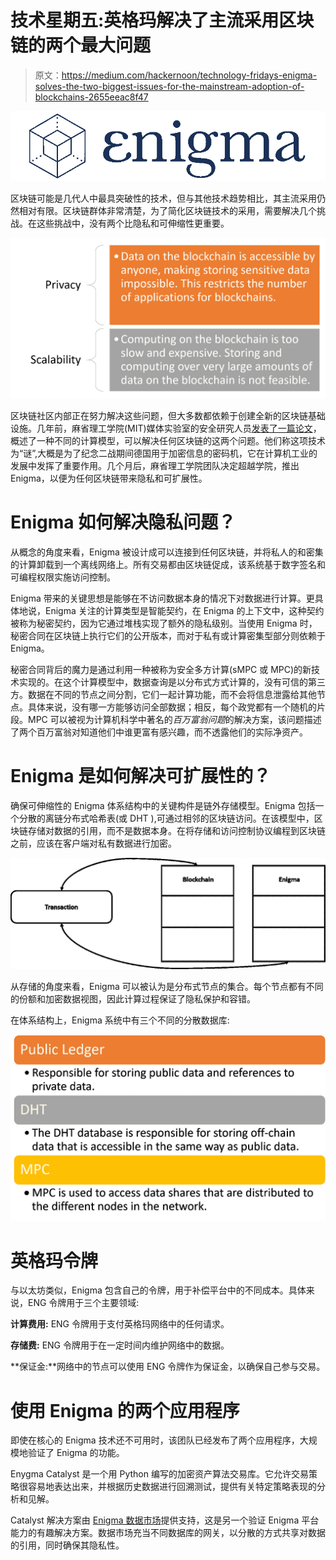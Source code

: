# 技术星期五:英格玛解决了主流采用区块链的两个最大问题

> 原文：<https://medium.com/hackernoon/technology-fridays-enigma-solves-the-two-biggest-issues-for-the-mainstream-adoption-of-blockchains-2655eeac8f47>

![](img/50ae4febf3e3096109077032ab343dfb.png)

区块链可能是几代人中最具突破性的技术，但与其他技术趋势相比，其主流采用仍然相对有限。区块链群体非常清楚，为了简化区块链技术的采用，需要解决几个挑战。在这些挑战中，没有两个比隐私和可伸缩性更重要。

![](img/d194d32c40a4d64711036a0f61e0a3ca.png)

区块链社区内部正在努力解决这些问题，但大多数都依赖于创建全新的区块链基础设施。几年前，麻省理工学院(MIT)媒体实验室的安全研究人员[发表了一篇论文](https://www.media.mit.edu/projects/enigma/overview/)，概述了一种不同的计算模型，可以解决任何区块链的这两个问题。他们称这项技术为“谜”,大概是为了纪念二战期间德国用于加密信息的密码机，它在计算机工业的发展中发挥了重要作用。几个月后，麻省理工学院团队决定超越学院，推出 Enigma，以便为任何区块链带来隐私和可扩展性。

# Enigma 如何解决隐私问题？

从概念的角度来看，Enigma 被设计成可以连接到任何区块链，并将私人的和密集的计算卸载到一个离线网络上。所有交易都由区块链促成，该系统基于数字签名和可编程权限实施访问控制。

Enigma 带来的关键思想是能够在不访问数据本身的情况下对数据进行计算。更具体地说，Enigma 关注的计算类型是智能契约，在 Enigma 的上下文中，这种契约被称为秘密契约，因为它通过堆栈实现了额外的隐私级别。当使用 Enigma 时，秘密合同在区块链上执行它们的公开版本，而对于私有或计算密集型部分则依赖于 Enigma。

秘密合同背后的魔力是通过利用一种被称为安全多方计算(sMPC 或 MPC)的新技术实现的。在这个计算模型中，数据查询是以分布式方式计算的，没有可信的第三方。数据在不同的节点之间分割，它们一起计算功能，而不会将信息泄露给其他节点。具体来说，没有哪一方能够访问全部数据；相反，每个政党都有一个随机的片段。MPC 可以被视为计算机科学中著名的*百万富翁问题*的解决方案，该问题描述了两个百万富翁对知道他们中谁更富有感兴趣，而不透露他们的实际净资产。

# Enigma 是如何解决可扩展性的？

确保可伸缩性的 Enigma 体系结构中的关键构件是链外存储模型。Enigma 包括一个分散的离链分布式哈希表(或 DHT ),可通过相邻的区块链访问。在该模型中，区块链存储对数据的引用，而不是数据本身。在将存储和访问控制协议编程到区块链之前，应该在客户端对私有数据进行加密。

![](img/8fbffb2b4fc35ec089ffeb3f875c3043.png)

从存储的角度来看，Enigma 可以被认为是分布式节点的集合。每个节点都有不同的份额和加密数据视图，因此计算过程保证了隐私保护和容错。

在体系结构上，Enigma 系统中有三个不同的分散数据库:

![](img/c897aa18f75b67daaa76283ed26b2510.png)

# 英格玛令牌

与以太坊类似，Enigma 包含自己的令牌，用于补偿平台中的不同成本。具体来说，ENG 令牌用于三个主要领域:

**计算费用:** ENG 令牌用于支付英格玛网络中的任何请求。

**存储费:** ENG 令牌用于在一定时间内维护网络中的数据。

**保证金:**网络中的节点可以使用 ENG 令牌作为保证金，以确保自己参与交易。

# 使用 Enigma 的两个应用程序

即使在核心的 Enigma 技术还不可用时，该团队已经发布了两个应用程序，大规模地验证了 Enigma 的功能。

Enygma Catalyst 是一个用 Python 编写的加密资产算法交易库。它允许交易策略很容易地表达出来，并根据历史数据进行回溯测试，提供有关特定策略表现的分析和见解。

Catalyst 解决方案由 [Enigma 数据市场](https://enigma.co/marketplace/index.html)提供支持，这是另一个验证 Enigma 平台能力的有趣解决方案。数据市场充当不同数据库的网关，以分散的方式共享对数据的引用，同时确保其隐私性。